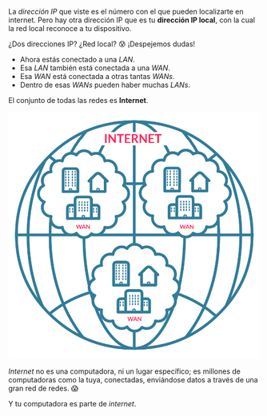 La _dirección IP_ que viste es el número con el que pueden localizarte en internet. Pero hay otra dirección IP que es tu **dirección IP local**, con la cual la red local reconoce a tu dispositivo.

¿Dos direcciones IP? ¿Red local? :cold_sweat: ¡Despejemos dudas!

* Ahora estás conectado a una _LAN_. 
* Esa _LAN_ también está conectada a una _WAN_.
* Esa _WAN_ está conectada a otras tantas _WANs_.
* Dentro de esas _WANs_ pueden haber muchas _LANs_.

El conjunto de todas las redes es **Internet**. 


<center>
<img src="https://raw.githubusercontent.com/MumukiProject/mumuki-guia-text-redes-e-internet/master/images/ej7_2-01_1524151468551.png" alt="ej7_2-01_1524151468551.png" width="550px" height="auto">
</center>

_Internet_ no es una computadora, ni un lugar específico; es millones de computadoras como la tuya, conectadas, enviándose datos a través de una gran red de redes. :scream:

Y tu computadora es parte de _internet_.